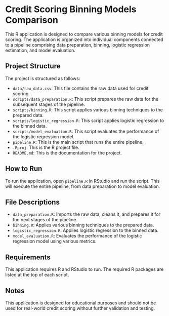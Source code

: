 # Credit Scoring Binning Models Comparison

This R application is designed to compare various binning models for credit scoring. The application is organized into individual components connected to a pipeline comprising data preparation, binning, logistic regression estimation, and model evaluation.

## Project Structure

The project is structured as follows:

- `data/raw_data.csv`: This file contains the raw data used for credit scoring.
- `scripts/data_preparation.R`: This script prepares the raw data for the subsequent stages of the pipeline.
- `scripts/binning.R`: This script applies various binning techniques to the prepared data.
- `scripts/logistic_regression.R`: This script applies logistic regression to the binned data.
- `scripts/model_evaluation.R`: This script evaluates the performance of the logistic regression model.
- `pipeline.R`: This is the main script that runs the entire pipeline.
- `.Rproj`: This is the R project file.
- `README.md`: This is the documentation for the project.

## How to Run

To run the application, open `pipeline.R` in RStudio and run the script. This will execute the entire pipeline, from data preparation to model evaluation.

## File Descriptions

- `data_preparation.R`: Imports the raw data, cleans it, and prepares it for the next stages of the pipeline.
- `binning.R`: Applies various binning techniques to the prepared data.
- `logistic_regression.R`: Applies logistic regression to the binned data.
- `model_evaluation.R`: Evaluates the performance of the logistic regression model using various metrics.

## Requirements

This application requires R and RStudio to run. The required R packages are listed at the top of each script.

## Notes

This application is designed for educational purposes and should not be used for real-world credit scoring without further validation and testing.